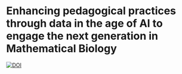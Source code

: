 # Enhancing pedagogical practices through data in the age of AI to engage the next generation in Mathematical Biology
[![DOI](https://zenodo.org/badge/879835205.svg)](https://doi.org/10.5281/zenodo.14866879)
